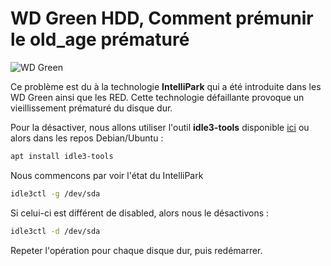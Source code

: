 # WD Green HDD, Comment prémunir le old_age prématuré

![WD Green](/mess/cover-wd-green.webp)

Ce problème est du à la technologie **IntelliPark** qui a été introduite
dans les WD Green ainsi que les RED. Cette technologie défaillante
provoque un vieillissement prématuré du disque dur.

Pour la désactiver, nous allons utiliser l'outil **idle3-tools**
disponible [ici](http://idle3-tools.sourceforge.net/) ou alors dans les
repos Debian/Ubuntu :

```bash
apt install idle3-tools
```

Nous commencons par voir l'état du IntelliPark

```bash
idle3ctl -g /dev/sda
```

Si celui-ci est différent de disabled, alors nous le désactivons :

```bash
idle3ctl -d /dev/sda
```

Repeter l'opération pour chaque disque dur, puis redémarrer.
